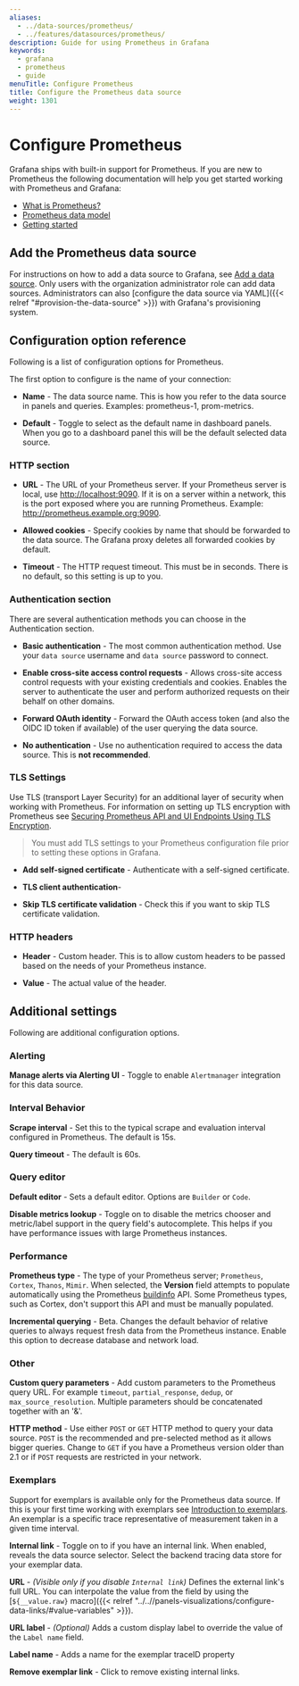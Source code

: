 ```yaml
---
aliases:
  - ../data-sources/prometheus/
  - ../features/datasources/prometheus/
description: Guide for using Prometheus in Grafana
keywords:
  - grafana
  - prometheus
  - guide
menuTitle: Configure Prometheus
title: Configure the Prometheus data source
weight: 1301
---
```


# Configure Prometheus

Grafana ships with built-in support for Prometheus. If you are new to Prometheus the following documentation will help you get started working with Prometheus and Grafana:

- [What is Prometheus?](https://grafana.com/docs/grafana/latest/fundamentals/intro-to-prometheus/)
- [Prometheus data model](https://prometheus.io/docs/concepts/data_model/)
- [Getting started](https://prometheus.io/docs/prometheus/latest/getting_started/)

## Add the Prometheus data source

For instructions on how to add a data source to Grafana, see [Add a data source](https://grafana.com/docs/grafana/latest/administration/data-source-management/#add-a-data-source). Only users with the organization administrator role can add data sources.
Administrators can also [configure the data source via YAML]({{< relref "#provision-the-data-source" >}}) with Grafana's provisioning system.

## Configuration option reference

Following is a list of configuration options for Prometheus.

<!-- For step-by-step instructions on how to configure the Prometheus data source see [Configure the Prometheus data source](). -->

The first option to configure is the name of your connection:

- **Name** - The data source name. This is how you refer to the data source in panels and queries. Examples: prometheus-1, prom-metrics.

- **Default** - Toggle to select as the default name in dashboard panels. When you go to a dashboard panel this will be the default selected data source.

### HTTP section

- **URL** - The URL of your Prometheus server. If your Prometheus server is local, use <http://localhost:9090>. If it is on a server within a network, this is the port exposed where you are running Prometheus. Example: <http://prometheus.example.org:9090>.

- **Allowed cookies** - Specify cookies by name that should be forwarded to the data source. The Grafana proxy deletes all forwarded cookies by default.

- **Timeout** - The HTTP request timeout. This must be in seconds. There is no default, so this setting is up to you.

### Authentication section

There are several authentication methods you can choose in the Authentication section.

- **Basic authentication** - The most common authentication method. Use your `data source` username and `data source` password to connect.

- **Enable cross-site access control requests** - Allows cross-site access control requests with your existing credentials and cookies. Enables the server to authenticate the user and perform authorized requests on their behalf on other domains.

- **Forward OAuth identity** - Forward the OAuth access token (and also the OIDC ID token if available) of the user querying the data source.

- **No authentication** - Use no authentication required to access the data source. This is **not recommended**.

### TLS Settings

Use TLS (transport Layer Security) for an additional layer of security when working with Prometheus. For information on setting up TLS encryption with Prometheus see [Securing Prometheus API and UI Endpoints Using TLS Encryption](https://prometheus.io/docs/guides/tls-encryption/).

> You must add TLS settings to your Prometheus configuration file prior to setting these options in Grafana.

- **Add self-signed certificate** - Authenticate with a self-signed certificate.

- **TLS client authentication**-

- **Skip TLS certificate validation** - Check this if you want to skip TLS certificate validation.

### HTTP headers

- **Header** - Custom header. This is to allow custom headers to be passed based on the needs of your Prometheus instance.

- **Value** - The actual value of the header.

## Additional settings

Following are additional configuration options.

### Alerting

**Manage alerts via Alerting UI** - Toggle to enable `Alertmanager` integration for this data source.

### Interval Behavior

**Scrape interval** - Set this to the typical scrape and evaluation interval configured in Prometheus. The default is 15s.

**Query timeout** - The default is 60s.

### Query editor

**Default editor** - Sets a default editor. Options are `Builder` or `Code`.

**Disable metrics lookup** - Toggle on to disable the metrics chooser and metric/label support in the query field's autocomplete. This helps if you have performance issues with large Prometheus instances.

### Performance

**Prometheus type** - The type of your Prometheus server; `Prometheus`, `Cortex`, `Thanos`, `Mimir`. When selected, the **Version** field attempts to populate automatically using the Prometheus [buildinfo](https://semver.org/) API. Some Prometheus types, such as Cortex, don't support this API and must be manually populated.

**Incremental querying** - Beta. Changes the default behavior of relative queries to always request fresh data from the Prometheus instance. Enable this option to decrease database and network load.

### Other

**Custom query parameters** - Add custom parameters to the Prometheus query URL. For example `timeout`, `partial_response`, `dedup`, or `max_source_resolution`. Multiple parameters should be concatenated together with an '&amp;'.

**HTTP method** - Use either `POST` or `GET` HTTP method to query your data source. `POST` is the recommended and pre-selected method as it allows bigger queries. Change to `GET` if you have a Prometheus version older than 2.1 or if `POST` requests are restricted in your network.

### Exemplars

Support for exemplars is available only for the Prometheus data source. If this is your first time working with exemplars see [Introduction to exemplars](https://grafana.com/docs/grafana/latest/fundamentals/exemplars/). An exemplar is a specific trace representative of measurement taken in a given time interval.

**Internal link** - Toggle on to if you have an internal link. When enabled, reveals the data source selector. Select the backend tracing data store for your exemplar data.

**URL** - _(Visible only if you disable `Internal link`)_ Defines the external link's full URL. You can interpolate the value from the field by using the [`${__value.raw}` macro]({{< relref "../..//panels-visualizations/configure-data-links/#value-variables" >}}).

**URL label** - _(Optional)_ Adds a custom display label to override the value of the `Label name` field.

**Label name** - Adds a name for the exemplar traceID property

**Remove exemplar link** - Click to remove existing internal links.
